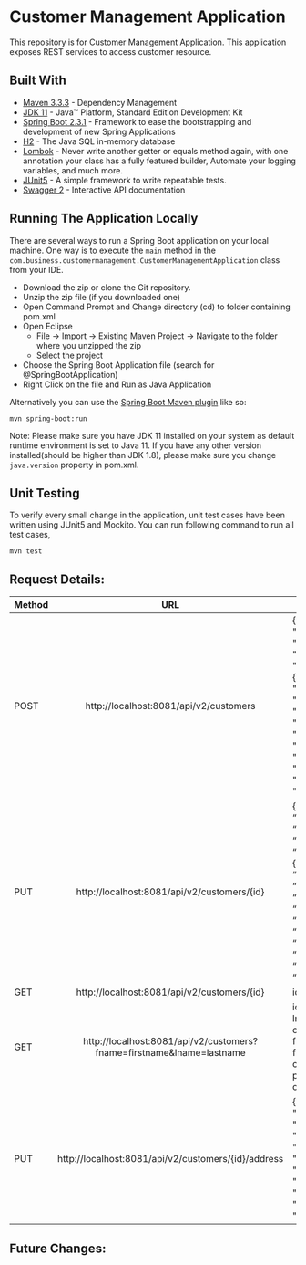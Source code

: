 # Customer Management Application

This repository is for Customer Management Application. This application exposes REST services to access customer resource.

## Built With

* 	[Maven 3.3.3](https://maven.apache.org/) - Dependency Management
* 	[JDK 11](http://www.oracle.com/technetwork/java/javase/downloads/jdk8-downloads-2133151.html) - Java™ Platform, Standard Edition Development Kit
* 	[Spring Boot 2.3.1](https://spring.io/projects/spring-boot) - Framework to ease the bootstrapping and development of new Spring Applications
* 	[H2](https://www.h2database.com/html/main.html) - The Java SQL in-memory database
* 	[Lombok](https://projectlombok.org/) - Never write another getter or equals method again, with one annotation your class has a fully featured builder, Automate your logging variables, and much more.
* 	[JUnit5](https://junit.org/junit5/) - A simple framework to write repeatable tests.
* 	[Swagger 2](https://swagger.io/) - Interactive API documentation

## Running The Application Locally

There are several ways to run a Spring Boot application on your local machine. One way is to execute the `main` method in the `com.business.customermanagement.CustomerManagementApplication` class from your IDE.

* 	Download the zip or clone the Git repository.
* 	Unzip the zip file (if you downloaded one)
* 	Open Command Prompt and Change directory (cd) to folder containing pom.xml
* 	Open Eclipse
	* File -> Import -> Existing Maven Project -> Navigate to the folder where you unzipped the zip
	* Select the project
* 	Choose the Spring Boot Application file (search for @SpringBootApplication)
* 	Right Click on the file and Run as Java Application

Alternatively you can use the [Spring Boot Maven plugin](https://docs.spring.io/spring-boot/docs/current/reference/html/build-tool-plugins-maven-plugin.html) like so:

```shell
mvn spring-boot:run
```

Note: Please make sure you have JDK 11 installed on your system as default runtime environment is set to Java 11. 
If you have any other version installed(should be higher than JDK 1.8), please make sure you change `java.version` property in pom.xml.

## Unit Testing

To verify every small change in the application, unit test cases have been written using JUnit5 and Mockito. You can run following command to run all test cases,

```shell
mvn test
```

## Request Details:

| Method        | URL           | Request  | 
| ------------- |:-------------:|-------------  |
| POST      | http://localhost:8081/api/v2/customers | {"firstName": "string",  "lastName": "string",  "age": 0,  "currentAddress": {    "houseNumber": "string",    "street": "string",    "city": "string",    "province": "string",    "country": "string",    "pincode": "string"     }} | 
| PUT      | http://localhost:8081/api/v2/customers/{id}      |   {“firstName”: “string”, “lastName”: “string”, “age”: 0, “currentAddress”: { “id”: 1, “houseNumber”: “string”, “street”: “string”, “city”: “string”, “province”: “string”, “country”: “string”, “pincode”: “string” }} |
| GET | http://localhost:8081/api/v2/customers/{id}      | id = customer id   |
| GET | http://localhost:8081/api/v2/customers?fname=firstname&lname=lastname      |  id = customer id, lname = lastname of the customer, fname = firstname of the customer. (Query params are optional)|
| PUT      | http://localhost:8081/api/v2/customers/{id}/address | {    "houseNumber": "string",    "street": "string",    "city": "string",    "province": "string",    "country": "string",    "pincode": "string"     } | 

## Future Changes:




